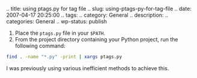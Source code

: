 .. title: using ptags.py for tag file
.. slug: using-ptags-py-for-tag-file
.. date: 2007-04-17 20:25:00
.. tags: 
.. category: General
.. description: 
.. categories: General
.. wp-status: publish

1. Place the `ptags.py` file in your `$PATH`.
2. From the project directory containing your Python project, run the following command:

```bash
find . -name "*.py" -print | xargs ptags.py
```
I was previously using various inefficient methods to achieve this.